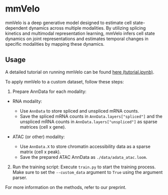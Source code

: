 # mmVelo
mmVelo is a deep generative model designed to estimate cell state-dependent dynamics across multiple modalities. By utilizing splicing kinetics and multimodal representation learning, mmVelo infers cell state dynamics on joint representations and estimates temporal changes in specific modalities by mapping these dynamics.


## Usage
A detailed tutorial on running mmVelo can be found [here (tutorial.ipynb)](https://github.com/nomuhyooon/mmVelo/blob/master/tutorial.ipynb).

To apply mmVelo to a custom dataset, follow these steps:
1.  Prepare AnnData for each modality:
- RNA modality:
    - Use `AnnData` to store spliced and unspliced mRNA counts.
    - Save the spliced mRNA counts in `AnnData.layers["spliced"]` and the unspliced mRNA counts in `AnnData.layers["unspliced"]` as sparse matrices (cell x gene).

- ATAC (or other) modality:
    - Use `AnnData.X` to store chromatin accessibility data as a sparse matrix (cell x peak).
    - Save the prepared ATAC AnnData as `./data/adata_atac.loom`.

2. Run the training script:
    Execute `train.py` to start the training process. Make sure to set the `--custom_data` argument to `True` using the argument parser.


For more information on the methods, refer to our preprint.